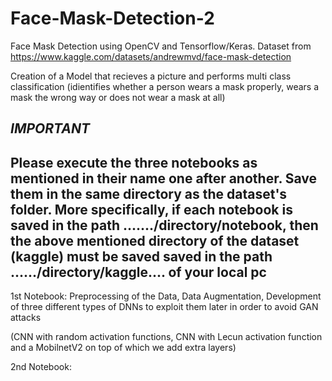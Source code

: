 # Face-Mask-Detection-2
Face Mask Detection using OpenCV and Tensorflow/Keras. Dataset from https://www.kaggle.com/datasets/andrewmvd/face-mask-detection

Creation of a Model that recieves a picture and performs multi class classification (idientifies whether a person wears a mask properly, wears a mask the wrong way or does not wear a mask at all)

***IMPORTANT***
-----------------------
Please execute the three notebooks as mentioned in their name one after another. Save them in the same directory as the dataset's folder. 
More specifically, if each notebook is saved in the path ......./directory/notebook, then the above mentioned directory of the dataset (kaggle) must be saved saved in the path ....../directory/kaggle.... of your local pc
-----------------------

1st Notebook: Preprocessing of the Data, Data Augmentation, Development of three different types of DNNs to exploit them later in order to avoid GAN attacks

(CNN with random activation functions, CNN with Lecun activation function and a MobilnetV2 on top of which we add extra layers)

2nd Notebook:
